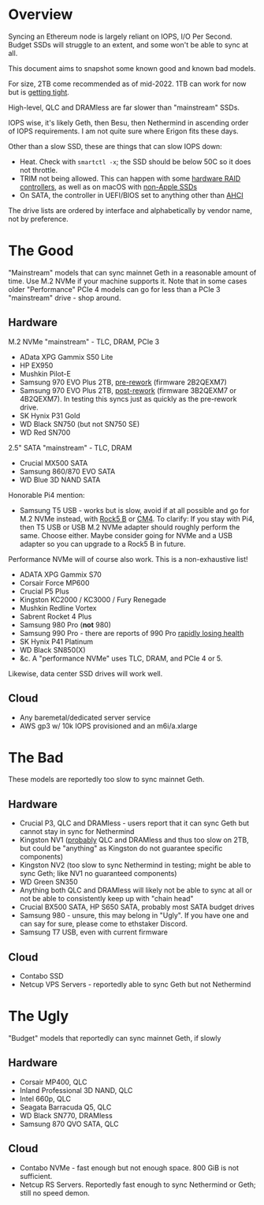 # Overview

Syncing an Ethereum node is largely reliant on IOPS, I/O Per Second. Budget SSDs will struggle to an extent, and some won't be able to sync at all.

This document aims to snapshot some known good and known bad models. 

For size, 2TB come recommended as of mid-2022. 1TB can work for now but is [getting tight](https://gist.github.com/yorickdowne/e4b271e1cbe8c8873884e08705084362).

High-level, QLC and DRAMless are far slower than "mainstream" SSDs.

IOPS wise, it's likely Geth, then Besu, then Nethermind in ascending order of IOPS requirements. I am not quite sure where Erigon fits these days.

Other than a slow SSD, these are things that can slow IOPS down:
- Heat. Check with `smartctl -x`; the SSD should be below 50C so it does not throttle.
- TRIM not being allowed. This can happen with some [hardware RAID controllers](https://gist.github.com/yorickdowne/fd36009c19fdbee0337bffc0d5ad8284), as well as on macOS with [non-Apple SSDs](https://www.lifewire.com/enable-trim-for-ssd-in-os-x-yosemite-2260789)
- On SATA, the controller in UEFI/BIOS set to anything other than [AHCI](https://www.addictivetips.com/windows-tips/enable-ahci-bios/)

The drive lists are ordered by interface and alphabetically by vendor name, not by preference.

# The Good

"Mainstream" models that can sync mainnet Geth in a reasonable amount of time. Use M.2 NVMe if your machine supports it.
Note that in some cases older "Performance" PCIe 4 models can go for less than a PCIe 3 "mainstream" drive - shop around.

## Hardware

M.2 NVMe "mainstream" - TLC, DRAM, PCIe 3
- AData XPG Gammix S50 Lite
- HP EX950
- Mushkin Pilot-E
- Samsung 970 EVO Plus 2TB, [pre-rework](https://www.tomshardware.com/news/samsung-is-swapping-ssd-parts-too) (firmware 2B2QEXM7)
- Samsung 970 EVO Plus 2TB, [post-rework](https://www.tomshardware.com/news/samsung-is-swapping-ssd-parts-too) (firmware 3B2QEXM7 or 4B2QEXM7). In testing this syncs just as quickly as the pre-rework drive. 
- SK Hynix P31 Gold
- WD Black SN750 (but not SN750 SE)
- WD Red SN700

2.5" SATA "mainstream" - TLC, DRAM
- Crucial MX500 SATA
- Samsung 860/870 EVO SATA
- WD Blue 3D NAND SATA

Honorable Pi4 mention:

- Samsung T5 USB - works but is slow, avoid if at all possible and go for M.2 NVMe instead, with [Rock5 B](https://ameridroid.com/products/rock5-model-b) or [CM4](https://thepihut.com/products/pci-e-to-m-2-adapter-for-raspberry-pi-cm4-io-board). To clarify: If you stay with Pi4, then T5 USB or USB M.2 NVMe adapter should roughly perform the same. Choose either. Maybe consider going for NVMe and a USB adapter so you can upgrade to a Rock5 B in future.

Performance NVMe will of course also work. This is a non-exhaustive list!
- ADATA XPG Gammix S70
- Corsair Force MP600
- Crucial P5 Plus
- Kingston KC2000 / KC3000 / Fury Renegade
- Mushkin Redline Vortex
- Sabrent Rocket 4 Plus
- Samsung 980 Pro (**not** 980)
- Samsung 990 Pro - there are reports of 990 Pro [rapidly losing health](https://www.tomshardware.com/news/samsung-990-pro-health-dropping-fast)
- SK Hynix P41 Platinum
- WD Black SN850(X)
- &c. A "performance NVMe" uses TLC, DRAM, and PCIe 4 or 5.

Likewise, data center SSD drives will work well.

## Cloud

- Any baremetal/dedicated server service
- AWS gp3 w/ 10k IOPS provisioned and an m6i/a.xlarge

# The Bad

These models are reportedly too slow to sync mainnet Geth.

## Hardware

- Crucial P3, QLC and DRAMless - users report that it can sync Geth but cannot stay in sync for Nethermind
- Kingston NV1 ([probably](https://www.techpowerup.com/290339/psa-kingston-nv1-ssd-comes-with-a-hardware-spec-lottery-tlc-or-qlc-smi-or-phison) QLC and DRAMless and thus too slow on 2TB, but could be "anything" as Kingston do not guarantee specific components)
- Kingston NV2 (too slow to sync Nethermind in testing; might be able to sync Geth; like NV1 no guaranteed components)
- WD Green SN350
- Anything both QLC and DRAMless will likely not be able to sync at all or not be able to consistently keep up with "chain head"
- Crucial BX500 SATA, HP S650 SATA, probably most SATA budget drives
- Samsung 980 - unsure, this may belong in "Ugly". If you have one and can say for sure, please come to ethstaker Discord.
- Samsung T7 USB, even with current firmware

## Cloud

- Contabo SSD
- Netcup VPS Servers - reportedly able to sync Geth but not Nethermind

# The Ugly

"Budget" models that reportedly can sync mainnet Geth, if slowly

## Hardware

- Corsair MP400, QLC
- Inland Professional 3D NAND, QLC
- Intel 660p, QLC
- Seagata Barracuda Q5, QLC
- WD Black SN770, DRAMless
- Samsung 870 QVO SATA, QLC

## Cloud

- Contabo NVMe - fast enough but not enough space. 800 GiB is not sufficient.
- Netcup RS Servers. Reportedly fast enough to sync Nethermind or Geth; still no speed demon.